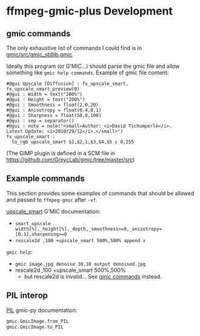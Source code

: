 # ffmpeg-gmic-plus Development

## gmic commands
The only exhaustive list of commands I could find is in [gmic/src/gmic_stdlib.gmic](https://raw.githubusercontent.com/GreycLab/gmic/refs/heads/master/src/gmic_stdlib.gmic).

Ideally this program (or G'MIC...) should parse the gmic file and allow something like `gmic help commands`. Example of gmic file content:

```
#@gui Upscale [Diffusion] : fx_upscale_smart, fx_upscale_smart_preview(0)
#@gui : Width = text("200%")
#@gui : Height = text("200%")
#@gui : Smoothness = float(2,0,20)
#@gui : Anisotropy = float(0.4,0,1)
#@gui : Sharpness = float(50,0,100)
#@gui : sep = separator()
#@gui : note = note("<small>Author: <i>David Tschumperlé</i>.      Latest Update: <i>2010/29/12</i>.</small>")
fx_upscale_smart :
  to_rgb upscale_smart $1,$2,1,$3,$4,$5 c 0,255
```
(The GIMP plugin is defined in a SCM file in <https://github.com/GreycLab/gmic/tree/master/src>)

## Example commands
This section provides some examples of commands that should be allowed and passed to `ffmpeg-gmic` after `-vf`.

[upscale_smart](https://gmic.eu/reference/upscale_smart.html#top) G'MIC documentation:
- `smart_upscale width[%],_height[%],_depth,_smoothness>=0,_anisotropy=[0,1],sharpening>=0`
- `rescale2d ,100 +upscale_smart 500%,500% append x`

`gmic help`:
- `gmic image.jpg denoise 30,10 output denoised.jpg`
- rescale2d ,100 +upscale_smart 500%,500%
  - but rescale2d is invalid...
    See [gmic commands](#gmic-commands) instead.

## PIL interop
[PIL](https://gmic-py.readthedocs.io/en/latest/PIL.html) gmic-py documentation:
```Python
gmic.GmicImage.from_PIL
gmic.GmicImage.to_PIL
```

